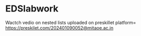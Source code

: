 # EDSlabwork
Wactch vedio on nested lists uploaded on preskillet platform=
https://preskilet.com/202401090052@mitaoe.ac.in
